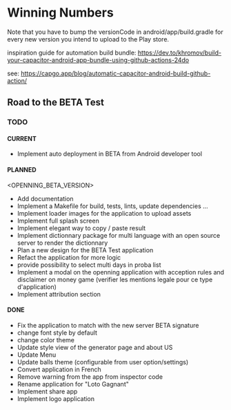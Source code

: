 # Winning Numbers

Note that you have to bump the versionCode in android/app/build.gradle for every new version you intend to upload to the Play store.

inspiration guide for automation build bundle: https://dev.to/khromov/build-your-capacitor-android-app-bundle-using-github-actions-24do

see: https://capgo.app/blog/automatic-capacitor-android-build-github-action/

## Road to the BETA Test

### TODO

#### CURRENT

- Implement auto deployment in BETA from Android developer tool

#### PLANNED

<OPENNING_BETA_VERSION>

- Add documentation
- Implement a Makefile for build, tests, lints, update dependencies ...
- Implement loader images for the application to upload assets
- Implement full splash screen
- Implement elegant way to copy / paste result
- Implement dictionnary package for multi language with an open source server to render the dictionnary
- Plan a new design for the BETA Test application
- Refact the application for more logic
- provide possibility to select multi days in proba list
- Implement a modal on the openning application with acception rules and disclaimer on money game (verifier les mentions legale pour ce type d'application)
- Implement attribution section

#### DONE

- Fix the application to match with the new server BETA signature
- change font style by default
- change color theme
- Update style view of the generator page and about US
- Update Menu
- Update balls theme (configurable from user option/settings)
- Convert application in French
- Remove warning from the app from inspector code
- Rename application for "Loto Gagnant"
- Implement share app
- Implement logo application